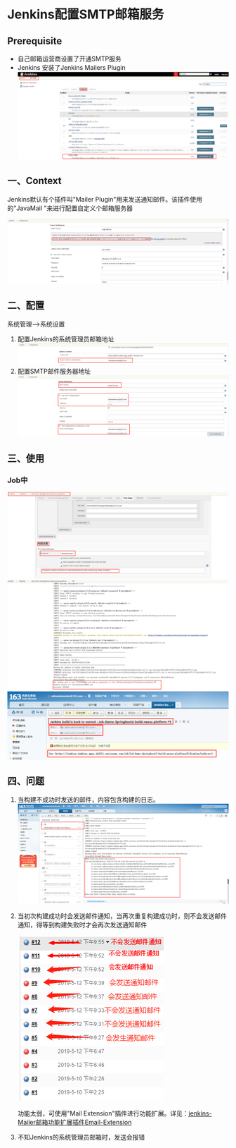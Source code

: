 # Jenkins配置SMTP邮箱服务

## Prerequisite

* 自己邮箱运营商设置了开通SMTP服务
* Jenkins 安装了Jenkins Mailers Plugin
    ![](/assets/jenkins-配置SMTP邮箱服务-1.png)

## 一、Context
Jenkins默认有个插件叫"Mailer Plugin"用来发送通知邮件。该插件使用的"JavaMail "来进行配置自定义个邮箱服务器 

![](/assets/jenkins-配置SMTP邮箱服务-2.png)

## 二、配置
系统管理-->系统设置
1. 配置Jenkins的系统管理员邮箱地址
    ![](/assets/jenkins-配置SMTP邮箱服务-3.png)
2. 配置SMTP邮件服务器地址
    ![](/assets/jenkins-配置SMTP邮箱服务-4.png)
## 三、使用
### Job中

![](/assets/jenkins-配置SMTP邮箱服务-5.png)
![](/assets/jenkins-配置SMTP邮箱服务-6.png)
![](/assets/jenkins-配置SMTP邮箱服务-7.png)

## 四、问题

1. 当构建不成功时发送的邮件，内容包含构建的日志。
   ![](/assets/jenkins-配置SMTP邮箱服务-8.png)
2. 当初次构建成功时会发送邮件通知，当再次重复构建成功时，则不会发送邮件通知，得等到构建失败时才会再次发送通知邮件
   
    ![](/assets/jenkins-配置SMTP邮箱服务-9.png)

   功能太弱，可使用"Mail Extension"插件进行功能扩展。详见：[jenkins-Mailer邮箱功能扩展插件Email-Extension](origin/jenkins-Mailer邮箱功能扩展插件Email-Extension.md)
3. 不知Jenkins的系统管理员邮箱时，发送会报错